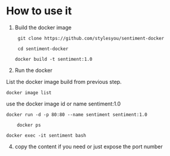 # How to use it 

1. Build the docker image

        git clone https://github.com/stylesyou/sentiment-docker

        cd sentiment-docker
	
	`docker build -t sentiment:1.0`

2. Run the docker

  List the docker image build from previous step.

  	docker image list

  use the docker image id or name sentiment:1.0

	docker run -d -p 80:80 --name sentiment sentiment:1.0

        docker ps 

	docker exec -it sentiment bash

4. copy the content if you need or just expose the port number


